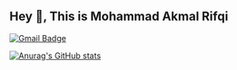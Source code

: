 ## Hey 👋, This is Mohammad Akmal Rifqi
[![Gmail Badge](https://img.shields.io/badge/-akmalrifqi@outlook.com-c14438?style=flat&logo=Gmail&logoColor=white&link=mailto:akmalrifqi@outlook.com)](mailto:akmalrifqi@outlook.com) 

[![Anurag's GitHub stats](https://github-readme-stats.vercel.app/api?username=mrifqi04)](https://github.com/anuraghazra/github-readme-stats)
